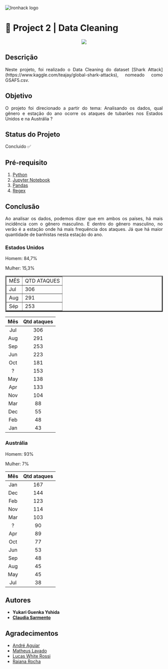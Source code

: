 ![Ironhack logo](https://i.imgur.com/1QgrNNw.png)

# 🧹 Project 2 | Data Cleaning

<p align="center">
  <img src="https://media.giphy.com/media/Ycr587EkQo8KY/giphy.gif">
</p>


## Descrição
<p align="justify">Neste projeto, foi realizado o Data Cleaning do dataset [Shark Attack](https://www.kaggle.com/teajay/global-shark-attacks), nomeado como GSAF5.csv.</p>

## Objetivo 
<p align="justify">O projeto foi direcionado a partir do tema: Analisando os dados, qual gênero e estação do ano ocorre os ataques de tubarões nos Estados Unidos e na Austrália ?</p>

## Status do Projeto
Concluido ✅

## Pré-requisito
1. [Python](https://www.python.org/)
2. [Jupyter Notebook](https://jupyter.org/try)
3. [Pandas](https://pandas.pydata.org/)
4. [Regex](https://pypi.org/project/regex/)

## Conclusão

<p align="justify">Ao analisar os dados, podemos dizer que em ambos os países, há mais incidência com o gênero masculino. E dentro do gênero masculino, no verão é a estação onde há mais frequência dos ataques. Já que há maior quantidade de banhistas nesta estação do ano.</p>

### Estados Unidos
Homem:  84,7%

Mulher: 15,3%

<TABLE BORDER="3"
	align="center">
	<TR>
		<TD>MÊS</TD>
		<TD>QTD ATAQUES</TD>
	<TR>
		<TD>Jul</TD>
		<TD>306</TD>
    <TR>
		<TD>Aug</TD>
		<TD>291</TD>
	<TR>
		<TD>Sép</TD>
		<TD>253</TD>

		
Mês  | Qtd ataques
:---:|:-----------:
Jul  |   306
Aug  |   291
Sep  |   253
Jun  |   223
Oct  |   181
 ?   |   153
May  |   138
Apr  |   133
Nov  |   104
Mar  |    88
Dec  |    55
Feb  |    48
Jan  |    43

### Austrália
Homem:  93%

Mulher:  7%

Mês  | Qtd ataques
:---:|:-----------:
Jan  |  167
Dec  |  144
Feb  |  123
Nov  |  114
Mar  |  103
 ?   |   90
Apr  |   89
Oct  |   77
Jun  |   53
Sep  |   48
Aug  |   45
May  |   45
Jul  |   38

## Autores
+ **Yukari Guenka Yshida**
+ **[Claudia Sarmento](github.com/claudia-sarmento)**

## Agradecimentos
+ [André Aguiar](https://github.com/aguiarandre)
+ [Matheus Lavado](https://github.com/matheuslavado)
+ [Lucas White Rossi](https://github.com/LucasWhiteRossi)
+ [Raiana Rocha](https://github.com/Rairocha)